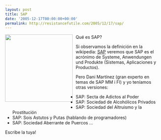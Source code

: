 ```yaml
---
layout: post
title: SAP
date: '2005-12-17T00:00:00+00:00'
permalink: http://resistancefutile.com/2005/12/17/sap/
---
```

<a href="http://www.sap.com"><img alt="" border="0" src="http://upload.wikimedia.org/wikipedia/en/e/ea/SAP_logo.png" style="float:left; margin:0 10px 10px 0;cursor:pointer; cursor:hand;width: 220px;"/></a><a href="http://www.sap.com">
</a>




Qu&#233; es SAP?

Si observamos la definici&#243;n en la wikipedia: <a href="http://es.wikipedia.org/wiki/SAP">SAP</a> veremos que SAP es el acr&#243;nimo de Systeme, Anwendungen und Produkte (Sistemas, Aplicaciones y Productos).

Pero Dani Mart&#237;nez (gran experto en temas de SAP MM i FI) y yo ten&#237;amos otras versiones:

- SAP: Secta de Adictos al Poder
- SAP: Sociedad de Alcoh&#243;licos Privados
- SAP: Sociedad del Altruismo y la Prostituci&#243;n
- SAP: Sois Astutos y Putas (hablando de programadores)
- SAP: Sociedad Aberrante de Puercos
...

Escribe la tuya!
